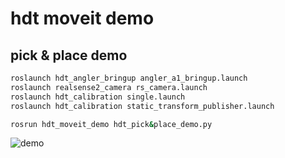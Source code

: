 # hdt moveit demo

## pick & place demo

```bash
roslaunch hdt_angler_bringup angler_a1_bringup.launch
roslaunch realsense2_camera rs_camera.launch
roslaunch hdt_calibration single.launch
roslaunch hdt_calibration static_transform_publisher.launch

rosrun hdt_moveit_demo hdt_pick&place_demo.py
```

![demo](video/hdt_moveit_pick&place_demo.gif)